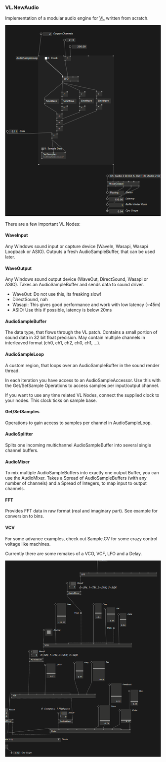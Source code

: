 ### VL.NewAudio

Implementation of a modular audio engine for [VL](https://vvvv.org/documentation/vl) written from scratch.

![Sample1](help/additivesynth.png)

There are a few important VL Nodes:

#### WaveInput

Any Windows sound input or capture device (WaveIn, Wasapi, Wasapi Loopback or ASIO). Outputs a fresh AudioSampleBuffer, that can be used later.

#### WaveOutput

Any Windows sound output device (WaveOut, DirectSound, Wasapi or ASIO). Takes an AudioSampleBuffer and sends data to sound driver.

* WaveOut: Do not use this, its freaking slow!
* DirectSound, nah
* Wasapi: This gives good performance and work with low latency (~45m)
* ASIO: Use this if possible, latency is below 20ms

#### AudioSampleBuffer

The data type, that flows through the VL patch. Contains a small portion of sound data in 32 bit float precision. May contain multiple channels in interleaved format (ch0, ch1, ch2, ch0, ch1, ...).

#### AudioSampleLoop

A custom region, that loops over an AudioSampleBuffer in the sound render thread.

In each iteration you have access to an AudioSampleAccessor. Use this with the Get/SetSample Operations to access samples per input/output channel.

If you want to use any time related VL Nodes, connect the supplied clock to your nodes. This clock ticks on sample base.

#### Get/SetSamples

Operations to gain access to samples per channel in AudioSampleLoop.

#### AudioSplitter

Splits one incoming multichannel AudioSampleBuffer into several single channel buffers. 

#### AudioMixer

To mix multiple AudioSampleBuffers into exactly one output Buffer, you can use the AudioMixer.
Takes a Spread of AudioSampleBuffers (with any number of channels) and a Spread of Integers, to map input to output channels.

#### FFT

Provides FFT data in raw format (real and imaginary part). See example for conversion to bins.

#### VCV

For some advance examples, check out Sample.CV for some crazy control voltage like machines.

Currently there are some remakes of a VCO, VCF, LFO and a Delay.

![Sample2](help/vcv.png)

